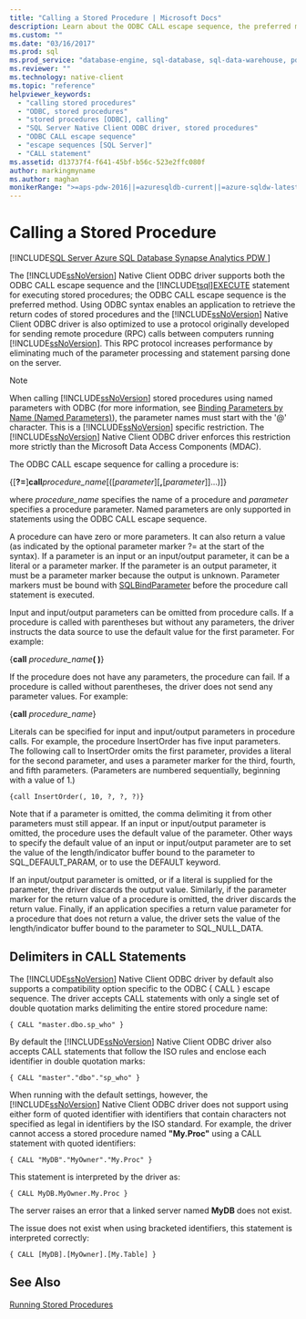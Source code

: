 ```yaml
---
title: "Calling a Stored Procedure | Microsoft Docs"
description: Learn about the ODBC CALL escape sequence, the preferred method for running stored procedures. The Native Client ODBC driver also supports Transact-SQLEXECUTE.
ms.custom: ""
ms.date: "03/16/2017"
ms.prod: sql
ms.prod_service: "database-engine, sql-database, sql-data-warehouse, pdw"
ms.reviewer: ""
ms.technology: native-client
ms.topic: "reference"
helpviewer_keywords: 
  - "calling stored procedures"
  - "ODBC, stored procedures"
  - "stored procedures [ODBC], calling"
  - "SQL Server Native Client ODBC driver, stored procedures"
  - "ODBC CALL escape sequence"
  - "escape sequences [SQL Server]"
  - "CALL statement"
ms.assetid: d13737f4-f641-45bf-b56c-523e2ffc080f
author: markingmyname
ms.author: maghan
monikerRange: ">=aps-pdw-2016||=azuresqldb-current||=azure-sqldw-latest||>=sql-server-2016||=sqlallproducts-allversions||>=sql-server-linux-2017||=azuresqldb-mi-current"
---
```

# Calling a Stored Procedure
[!INCLUDE[SQL Server Azure SQL Database Synapse Analytics PDW ](../../includes/applies-to-version/sql-asdb-asdbmi-asdw-pdw.md)]

  The [!INCLUDE[ssNoVersion](../../includes/ssnoversion-md.md)] Native Client ODBC driver supports both the ODBC CALL escape sequence and the [!INCLUDE[tsql](../../includes/tsql-md.md)][EXECUTE](../../t-sql/language-elements/execute-transact-sql.md) statement for executing stored procedures; the ODBC CALL escape sequence is the preferred method. Using ODBC syntax enables an application to retrieve the return codes of stored procedures and the [!INCLUDE[ssNoVersion](../../includes/ssnoversion-md.md)] Native Client ODBC driver is also optimized to use a protocol originally developed for sending remote procedure (RPC) calls between computers running [!INCLUDE[ssNoVersion](../../includes/ssnoversion-md.md)]. This RPC protocol increases performance by eliminating much of the parameter processing and statement parsing done on the server.  
  
> [!NOTE]  
>  When calling [!INCLUDE[ssNoVersion](../../includes/ssnoversion-md.md)] stored procedures using named parameters with ODBC (for more information, see [Binding Parameters by Name (Named Parameters)](https://go.microsoft.com/fwlink/?LinkID=209721)), the parameter names must start with the '\@' character. This is a [!INCLUDE[ssNoVersion](../../includes/ssnoversion-md.md)] specific restriction. The [!INCLUDE[ssNoVersion](../../includes/ssnoversion-md.md)] Native Client ODBC driver enforces this restriction more strictly than the Microsoft Data Access Components (MDAC).  
  
 The ODBC CALL escape sequence for calling a procedure is:  
  
 {[**?=**]**call**_procedure_name_[([*parameter*][**,**[*parameter*]]...)]}  
  
 where *procedure_name* specifies the name of a procedure and *parameter* specifies a procedure parameter. Named parameters are only supported in statements using the ODBC CALL escape sequence.  
  
 A procedure can have zero or more parameters. It can also return a value (as indicated by the optional parameter marker ?= at the start of the syntax). If a parameter is an input or an input/output parameter, it can be a literal or a parameter marker. If the parameter is an output parameter, it must be a parameter marker because the output is unknown. Parameter markers must be bound with [SQLBindParameter](../../relational-databases/native-client-odbc-api/sqlbindparameter.md) before the procedure call statement is executed.  
  
 Input and input/output parameters can be omitted from procedure calls. If a procedure is called with parentheses but without any parameters, the driver instructs the data source to use the default value for the first parameter. For example:  
  
 {**call** _procedure_name_**( )**}  
  
 If the procedure does not have any parameters, the procedure can fail. If a procedure is called without parentheses, the driver does not send any parameter values. For example:  
  
 {**call** _procedure_name_}  
  
 Literals can be specified for input and input/output parameters in procedure calls. For example, the procedure InsertOrder has five input parameters. The following call to InsertOrder omits the first parameter, provides a literal for the second parameter, and uses a parameter marker for the third, fourth, and fifth parameters. (Parameters are numbered sequentially, beginning with a value of 1.)  
  
```  
{call InsertOrder(, 10, ?, ?, ?)}  
```  
  
 Note that if a parameter is omitted, the comma delimiting it from other parameters must still appear. If an input or input/output parameter is omitted, the procedure uses the default value of the parameter. Other ways to specify the default value of an input or input/output parameter are to set the value of the length/indicator buffer bound to the parameter to SQL_DEFAULT_PARAM, or to use the DEFAULT keyword.  
  
 If an input/output parameter is omitted, or if a literal is supplied for the parameter, the driver discards the output value. Similarly, if the parameter marker for the return value of a procedure is omitted, the driver discards the return value. Finally, if an application specifies a return value parameter for a procedure that does not return a value, the driver sets the value of the length/indicator buffer bound to the parameter to SQL_NULL_DATA.  
  
## Delimiters in CALL Statements  
 The [!INCLUDE[ssNoVersion](../../includes/ssnoversion-md.md)] Native Client ODBC driver by default also supports a compatibility option specific to the ODBC { CALL } escape sequence. The driver accepts CALL statements with only a single set of double quotation marks delimiting the entire stored procedure name:  
  
```  
{ CALL "master.dbo.sp_who" }  
```  
  
 By default the [!INCLUDE[ssNoVersion](../../includes/ssnoversion-md.md)] Native Client ODBC driver also accepts CALL statements that follow the ISO rules and enclose each identifier in double quotation marks:  
  
```  
{ CALL "master"."dbo"."sp_who" }  
```  
  
 When running with the default settings, however, the [!INCLUDE[ssNoVersion](../../includes/ssnoversion-md.md)] Native Client ODBC driver does not support using either form of quoted identifier with identifiers that contain characters not specified as legal in identifiers by the ISO standard. For example, the driver cannot access a stored procedure named **"My.Proc"** using a CALL statement with quoted identifiers:  
  
```  
{ CALL "MyDB"."MyOwner"."My.Proc" }  
```  
  
 This statement is interpreted by the driver as:  
  
```  
{ CALL MyDB.MyOwner.My.Proc }  
```  
  
 The server raises an error that a linked server named **MyDB** does not exist.  
  
 The issue does not exist when using bracketed identifiers, this statement is interpreted correctly:  
  
```  
{ CALL [MyDB].[MyOwner].[My.Table] }  
```  
  
## See Also  
 [Running Stored Procedures](../../relational-databases/native-client-odbc-stored-procedures/running-stored-procedures.md)  
  
  
